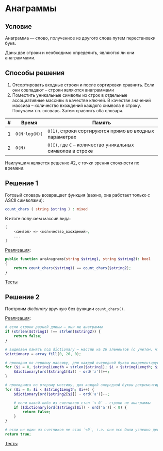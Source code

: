 # Анаграммы

## Условие

Анаграмма — слово, полученное из другого слова путем перестановки букв.

Даны две строки и необходимо определить, являются ли они анаграммами.

## Способы решения

1. Отсортировать входные строки и после сортировки сравнить. Если они совпадают – строки являются анаграммами
2. Поместить уникальные символы из строк в отдельные ассоциативные массивы в качестве ключей. В качестве значений массива – количество вхождений каждого символа в строку. Получаем т.н. словарь. Затем сравнить оба словаря.

| #    | Время         | Память                                                    |
| ---- | ------------- | --------------------------------------------------------- |
| 1    | `O(N⋅log(N))` | `O(1)`, строки сортируются прямо во входных параметрах    |
| 2    | `O(N)`        | `O(C)`, где `C` – количество уникальных символов в строке |

Наилучшим является решение #2, с точки зрения сложности по времени.

## Решение 1

Готовый словарь возвращает функция (важно, она работает только с ASCII символами):

```php
count_chars ( string $string ) : mixed
```

В итоге получаем массив вида:

```php
[
    <символ> => <количество_вхождений>,
    ...
]
```

[Реализация](Solution1.php):

```php
public function areAnagrams(string $string1, string $string2): bool
{
    return count_chars($string1) == count_chars($string2);
}
```

[Тесты](./../../tests/Anagrams/Solution1Test.php)

## Решение 2

Построим *dictionary* вручную без функции `count_chars()`.

[Реализация](Solution2.php):

```php
# если строки разной длины – они не анаграммы
if (strlen($string1) !== strlen($string2)) {
    return false;
}

# выделяем память под dictionary – массив на 26 элементов (с учетом, что строка состоит только из английских символов)
$dictionary = array_fill(0, 26, 0);

# проходим по первому массиву, для каждой очередной буквы инкрементируем соответствующий счетчик в dictionary
for ($i = 0, $string1Length = strlen($string1); $i < $string1Length; $i++) {
    $dictionary[ord($string1[$i]) - ord('a')]++;
}

# проходимся по второму массиву, для каждой очередной буквы декрементируем соответствующий счетчик в dictionary
for ($i = 0; $i < $string1Length; $i++) {
    $dictionary[ord($string2[$i]) - ord('a')]--;

    # если какой-либо из счетчиков стал `< 0` – строки не анаграммы
    if ($dictionary[ord($string2[$i]) - ord('a')] < 0) {
        return false;
    }
}

# если ни один из счетчиков не стал `<0`, т.е. они все были успешно декрементрованы назад в 0 – строки анаграммы
return true;
```

[Тесты](./../../tests/Anagrams/Solution2Test.php)
